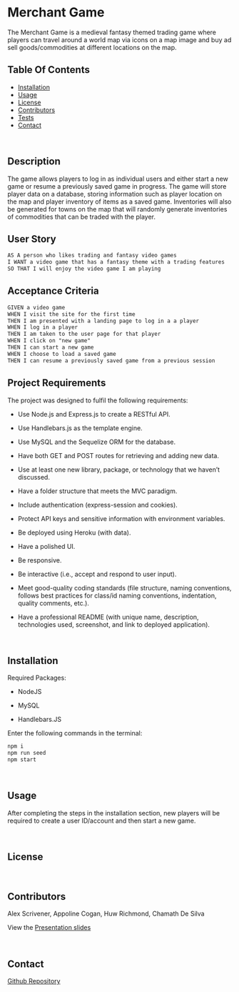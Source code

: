 # Merchant Game

The Merchant Game is a medieval fantasy themed trading game where players can travel around a world map via icons on a map image and buy ad sell goods/commodities at different locations on the map.

## Table Of Contents
- [Installation](#installation)
- [Usage](#usage)
- [License](#license)
- [Contributors](#contributors)
- [Tests](#tests)
- [Contact](#contact)

<br/>

## Description

The game allows players to log in as individual users and either start a new game or resume a previously saved game in progress. The game will store player data on a database, storing information such as player location on the map and player inventory of items as a saved game. Inventories will also be generated for towns on the map that will randomly generate inventories of commodities that can be traded with the player.

## User Story

```md
AS A person who likes trading and fantasy video games
I WANT a video game that has a fantasy theme with a trading features
SO THAT I will enjoy the video game I am playing
```

## Acceptance Criteria

```md
GIVEN a video game
WHEN I visit the site for the first time
THEN I am presented with a landing page to log in a a player
WHEN I log in a player
THEN I am taken to the user page for that player
WHEN I click on "new game"
THEN I can start a new game
WHEN I choose to load a saved game
THEN I can resume a previously saved game from a previous session
```

## Project Requirements

The project was designed to fulfil the following requirements:

* Use Node.js and Express.js to create a RESTful API.

* Use Handlebars.js as the template engine.

* Use MySQL and the Sequelize ORM for the database.

* Have both GET and POST routes for retrieving and adding new data.

* Use at least one new library, package, or technology that we haven’t discussed.

* Have a folder structure that meets the MVC paradigm.

* Include authentication (express-session and cookies).

* Protect API keys and sensitive information with environment variables.

* Be deployed using Heroku (with data).

* Have a polished UI.

* Be responsive.

* Be interactive (i.e., accept and respond to user input).

* Meet good-quality coding standards (file structure, naming conventions, follows best practices for class/id naming conventions, indentation, quality comments, etc.).

* Have a professional README (with unique name, description, technologies used, screenshot, and link to deployed application).

<br/>

## Installation

Required Packages:

* NodeJS

* MySQL

* Handlebars.JS

Enter the following commands in the terminal:

```md
npm i
npm run seed
npm start
```
<br/>

## Usage

After completing the steps in the installation section, new players will be required to create a user ID/account and then start a new game.

<br/>

## License

<br/>

## Contributors
Alex Scrivener, Appoline Cogan, Huw Richmond, Chamath De Silva

View the [Presentation slides](https://docs.google.com/presentation/d/1FsnH6WcCx5L4SBj87xBRRjMUimduqcfGt-27REr1_aU/edit?usp=sharing)

<br/>

## Contact

[Github Repository](https://github.com/Wombattree/MerchantGame)
